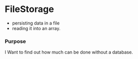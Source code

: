 # FileStorage
- persisting data in a file 
- reading it into an array.


### Purpose
I Want to find out how much can be done without a database.
